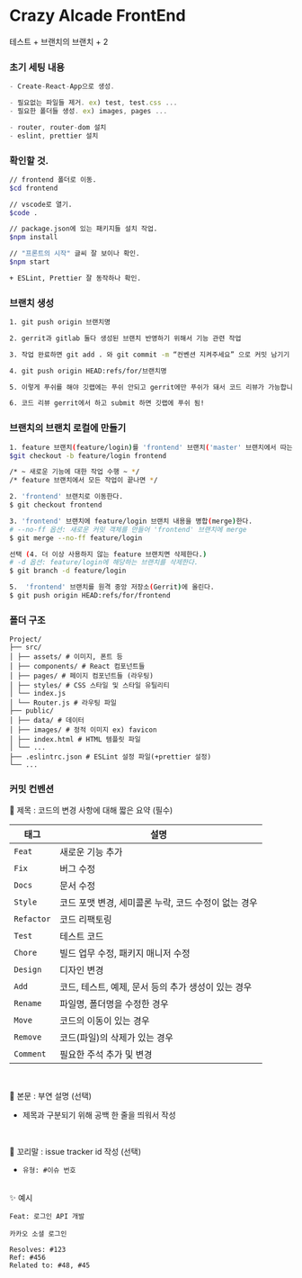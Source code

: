 # Crazy Alcade FrontEnd

테스트 + 브랜치의 브랜치 + 2

### 초기 세팅 내용

```JavaScript
- Create-React-App으로 생성.

- 필요없는 파일들 제거. ex) test, test.css ...
- 필요한 폴더들 생성. ex) images, pages ...

- router, router-dom 설치
- eslint, prettier 설치
```

### 확인할 것.

```bash
// frontend 폴더로 이동.
$cd frontend

// vscode로 열기.
$code .

// package.json에 있는 패키지들 설치 작업.
$npm install

// "프론트의 시작" 글씨 잘 보이나 확인.
$npm start

+ ESLint, Prettier 잘 동작하나 확인.
```

### 브랜치 생성

```bash
1. git push origin 브랜치명

2. gerrit과 gitlab 둘다 생성된 브랜치 반영하기 위해서 기능 관련 작업

3. 작업 완료하면 git add . 와 git commit -m “컨벤션 지켜주세요” 으로 커밋 남기기

4. git push origin HEAD:refs/for/브랜치명

5. 이렇게 푸쉬를 해야 깃랩에는 푸쉬 안되고 gerrit에만 푸쉬가 돼서 코드 리뷰가 가능합니다!

6. 코드 리뷰 gerrit에서 하고 submit 하면 깃랩에 푸쉬 됨!
```

### 브랜치의 브랜치 로컬에 만들기

```bash
1. feature 브랜치(feature/login)를 'frontend' 브랜치('master' 브랜치에서 따는 것이 아니다!)에서 분기
$git checkout -b feature/login frontend

/* ~ 새로운 기능에 대한 작업 수행 ~ */
/* feature 브랜치에서 모든 작업이 끝나면 */

2. 'frontend' 브랜치로 이동한다.
$ git checkout frontend

3. 'frontend' 브랜치에 feature/login 브랜치 내용을 병합(merge)한다.
# --no-ff 옵션: 새로운 커밋 객체를 만들어 'frontend' 브랜치에 merge
$ git merge --no-ff feature/login

선택 (4. 더 이상 사용하지 않는 feature 브랜치면 삭제한다.)
# -d 옵션: feature/login에 해당하는 브랜치를 삭제한다.
$ git branch -d feature/login

5.  'frontend' 브랜치를 원격 중앙 저장소(Gerrit)에 올린다.
$ git push origin HEAD:refs/for/frontend
```

### 폴더 구조

```
Project/
├── src/
│ ├── assets/ # 이미지, 폰트 등
│ ├── components/ # React 컴포넌트들
│ ├── pages/ # 페이지 컴포넌트들 (라우팅)
│ ├── styles/ # CSS 스타일 및 스타일 유틸리티
│ └── index.js
│ └── Router.js # 라우팅 파일
├── public/
│ ├── data/ # 데이터
│ ├── images/ # 정적 이미지 ex) favicon
│ ├── index.html # HTML 템플릿 파일
│ └── ...
├── .eslintrc.json # ESLint 설정 파일(+prettier 설정)
└── ...
```

### 커밋 컨벤션

📌 제목 : 코드의 변경 사항에 대해 짧은 요약 (필수)

| 태그       | 설명                                                 |
| ---------- | ---------------------------------------------------- |
| `Feat`     | 새로운 기능 추가                                     |
| `Fix`      | 버그 수정                                            |
| `Docs`     | 문서 수정                                            |
| `Style`    | 코드 포맷 변경, 세미콜론 누락, 코드 수정이 없는 경우 |
| `Refactor` | 코드 리팩토링                                        |
| `Test`     | 테스트 코드                                          |
| `Chore`    | 빌드 업무 수정, 패키지 매니저 수정                   |
| `Design`   | 디자인 변경                                          |
| `Add`      | 코드, 테스트, 예제, 문서 등의 추가 생성이 있는 경우  |
| `Rename`   | 파일명, 폴더명을 수정한 경우                         |
| `Move`     | 코드의 이동이 있는 경우                              |
| `Remove`   | 코드(파일)의 삭제가 있는 경우                        |
| `Comment`  | 필요한 주석 추가 및 변경                             |

<br>

📌 본문 : 부연 설명 (선택)

- 제목과 구분되기 위해 공백 한 줄을 띄워서 작성

<br>

📌 꼬리말 : issue tracker id 작성 (선택)

- `유형: #이슈 번호`

<br>
✨ 예시

```
Feat: 로그인 API 개발

카카오 소셜 로그인

Resolves: #123
Ref: #456
Related to: #48, #45
```
